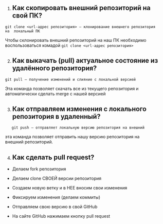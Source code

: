 1. ## Как скопировать внешний репозиторий на свой ПК?
```
git clone <url-адрес репозитория> – клонирование внешнего репозитория на  локальный ПК

```
Чтобы склонировать внешний репозиторий на наш ПК необходимо воспользоваться комадой `git clone <url-адрес репозитория>`

2. ## Как выкачать (pull) актуальное состояние из удалённого репозитория?
```
git pull – получение изменений и слияние с локальной версией
```
 Эта команда позволяет скачать все из текущего репозитория и автоматически сделать merge с нашей версией

3. ## Как отправляем изменения с локального репозитория в удаленный? 
```
   git push – отправляет локальную версию репозитория на внешний
```
эта команда позволяет отправить нашу версию репозитория на внешний
репозиторий.

4. ## Как сделать pull request?

* Делаем fork репозитория

* Делаем clone СВОЕЙ версии репозитория

* Создаем новую ветку и в НЕЕ вносим свои изменения

* Фиксируем изменения (делаем коммиты)

* Отправляем свою версию в свой GitHub

* На сайте GitHub нажимаем кнопку pull request